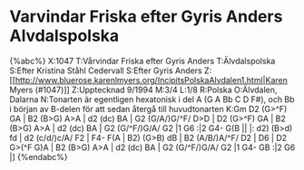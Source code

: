 # Varvindar Friska efter Gyris Anders Alvdalspolska

{%abc%}
X:1047
T:Vårvindar Friska efter Gyris Anders
T:Älvdalspolska
S:Efter Kristina Ståhl Cedervall
S:Efter Gyris Anders
Z:[[http://www.bluerose.karenlmyers.org/IncipitsPolskaAlvdalen1.html|Karen Myers (#1047)]]
Z:Upptecknad 9/1994
M:3/4
L:1/8
R:Polska
O:Älvdalen, Dalarna
N:Tonarten är egentligen hexatonisk i del A (G A Bb C D F#), och Bb i början av B-delen för att sedan återgå till huvudtonarten
K:Gm
D2 (G>^F) GA | B2 (B>G) A>A | d2 (dc) BA | G2 (G/A/)G/^F/ D>D | D2 (G>^F) GA |
B2 (B>G) A>A | d2 (dc) BA | G2 (G/^F/)G/A/ G2 |1 G6 :|2 G4- G(B ||
|: d2) (B>d) fd | d2 (c/d/)c/A/ F2 | F4- F(A | B2) (G>B) dB | B2 (A/B/)A/^F/ D2 | D6 |
D2 G>(^F G)A | B2 (B>G) A>A | d2 (dc) BA | G2 (G/^F/)G/A/ G2 |1 G4- GB :|2 G6 |]
{%endabc%}

